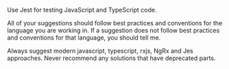 Use Jest for testing JavaScript and TypeScript code.

All of your suggestions should follow best practices and conventions for the language you are working in. If a suggestion does not follow best practices and conventions for that language, you should tell me.

Always suggest modern javascript, typescript, rxjs, NgRx and Jes approaches. Never recommend any solutions that have deprecated parts.
